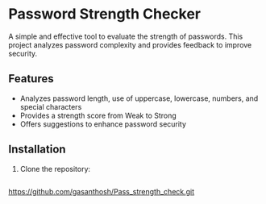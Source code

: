 # Password Strength Checker

A simple and effective tool to evaluate the strength of passwords. This project analyzes password complexity and provides feedback to improve security.

## Features
- Analyzes password length, use of uppercase, lowercase, numbers, and special characters
- Provides a strength score from Weak to Strong
- Offers suggestions to enhance password security

## Installation
1. Clone the repository:
   ```bash
 https://github.com/gasanthosh/Pass_strength_check.git
